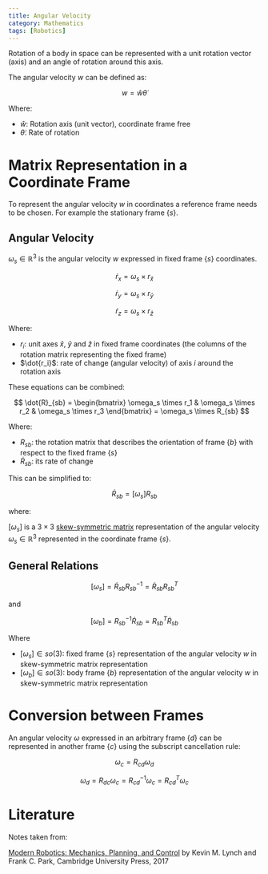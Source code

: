 ```yaml
---
title: Angular Velocity
category: Mathematics
tags: [Robotics]
---
```

Rotation of a body in space can be represented with a unit rotation vector
(axis) and an angle of rotation around this axis.

The angular velocity $w$ can be defined as:

$$
w = \hat{w} \dot{\theta}
$$

Where:

- $\hat{w}$: Rotation axis (unit vector), coordinate frame free
- $\dot{\theta}$: Rate of rotation

# Matrix Representation in a Coordinate Frame

To represent the angular velocity $w$ in coordinates a reference
frame needs to be chosen. For example the stationary frame $\{s\}$.


## Angular Velocity

$\omega_s \in \mathbb{R}^3$ is the angular velocity $w$ expressed in
fixed frame $\{s\}$ coordinates.

$$
\dot{r}_x = \omega_s \times r_{\hat{x}}
$$

$$
\dot{r}_y = \omega_s \times r_{\hat{y}}
$$

$$
\dot{r}_z = \omega_s \times r_{\hat{z}}
$$


Where:

- $r_i$: unit axes $\hat{x}$, $\hat{y}$ and $\hat{z}$ in fixed frame coordinates (the columns of the rotation matrix representing the fixed frame)
- $\dot{r_i}$: rate of change (angular velocity) of axis $i$ around the rotation axis


These equations can be combined:

$$
\dot{R}_{sb} = \begin{bmatrix}
\omega_s \times r_1 & \omega_s \times r_2 &  \omega_s \times r_3
\end{bmatrix} = \omega_s \times R_{sb}
$$


Where:

- $R_{sb}$: the rotation matrix that describes the orientation of frame $\{b\}$ with respect to the fixed frame $\{s\}$
- $\dot{R}_{sb}$: its rate of change

This can be simplified to:

$$
\dot{R}_{sb} = [\omega_s]R_{sb}
$$

where:

$[\omega_s]$ is a $3 \times 3$ [skew-symmetric matrix](/blog/skew_symmetric_matrix) representation of  the angular velocity $\omega_s \in \mathbb{R}^3$ represented in the coordinate frame $\{s\}$.


## General Relations


$$
[\omega_s] = \dot{R}_{sb}R_{sb}^{-1} = \dot{R}_{sb}R_{sb}^T
$$

and

$$
[\omega_b] = R_{sb}^{-1}\dot{R}_{sb}= R_{sb}^T\dot{R}_{sb}
$$

Where

- $[\omega_s] \in so(3)$: fixed frame $\{s\}$ representation of the angular velocity $w$ in skew-symmetric matrix representation
- $[\omega_b] \in so(3)$: body frame $\{b\}$  representation of the angular velocity $w$ in skew-symmetric matrix representation 

# Conversion between Frames

An angular velocity $\omega$ expressed in an arbitrary frame $\{d\}$
can be represented in another frame $\{c\}$ using the 
subscript cancellation rule:

$$
\omega_c = R_{cd}\omega_d
$$

$$
\omega_d = R_{dc}\omega_c = R^{-1}_{cd}\omega_c = R^T_{cd}\omega_c
$$

# Literature

Notes taken from:

[Modern Robotics: Mechanics, Planning, and Control](http://hades.mech.northwestern.edu/index.php/Modern_Robotics) by Kevin M. Lynch and Frank C. Park, Cambridge University Press, 2017
